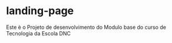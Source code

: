 # landing-page
Este è o Projeto de desenvolvimento do Modulo base do curso de Tecnologia da Escola DNC
